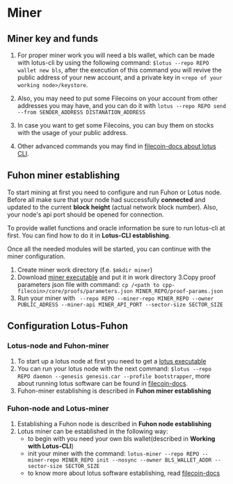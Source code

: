# Miner

## Miner key and funds
1. For proper miner work you will need a bls wallet, which can be made with lotus-cli by using the following command: `$lotus --repo REPO wallet new bls`, after the execution of this command you will revive the public address of your new account, and a private key in `<repo of your working node>/keystore`.
2. Also, you may need to put some Filecoins on your account from other addresses you may have, and you can do it  with `lotus --repo REPO send --from SENDER_ADDRESS DISTANATION_ADDRESS`

3. In case you want to get some Filecoins, you can buy them on stocks with the usage of your public address.
4. Other advanced commands you may find in [filecoin-docs about lotus CLI](https://docs.filecoin.io/get-started/lotus/installation/#interact-with-the-daemon "lotus CLI documentation").

## Fuhon miner establishing
To start mining at first you need to configure and run Fuhon or Lotus node. Before all make sure that your node had successfully **connected** and updated to the current **block height** (actual network block number). Also, your node's api port should be opened for connection.

To provide wallet functions and oracle information be sure to run lotus-cli at first. You can find how to do it in **Lotus-CLI establishing**.

Once all the needed  modules will be started, you can continue with the miner configuration.

1. Create miner work directory (f.e. `$mkdir miner`)
2. Download [miner executable](https://github.com/filecoin-project/cpp-filecoin/releases "executables releases") and put it in work directory
   3.Copy proof parameters json file with command: `cp /<path to cpp-filecoin>/core/proofs/parameters.json MINER_REPO/proof-params.json`
4. Run your miner with ` --repo REPO --miner-repo MINER_REPO --owner PUBLIC_ADRESS --miner-api MINER_API_PORT --sector-size SECTOR_SIZE`

## Configuration Lotus-Fuhon
### Lotus-node and Fuhon-miner
1. To start up a lotus node at first you need to get a [lotus executable](https://github.com/filecoin-project/lotus/releases/ "lotus releases")
2. You can run your lotus node with the next command: `$lotus --repo REPO daemon --genesis genesis.car --profile bootstrapper`, more about running lotus software can be found in [filecoin-docs](https://docs.filecoin.io/get-started/lotus/installation "lotus filecoin documentation").
3. Fuhon-miner establishing is described in **Fuhon miner establishing**
### Fuhon-node and Lotus-miner
1. Establishing a Fuhon node is described in **Fuhon node establishing**
2. Lotus miner can be established in the following way:
   - to begin with you need your own bls wallet(described in **Working with Lotus-CLI**)
   - init your miner with the command: `lotus-miner --repo REPO --miner-repo MINER_REPO init --nosync --owner BLS_WALLET_ADDR --sector-size SECTOR_SIZE`
   - to know more about lotus software establishing, read [filecoin-docs](https://docs.filecoin.io/get-started/lotus/installation/#minimal-requirements "lotus establishing guide")


